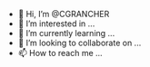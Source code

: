 - 👋 Hi, I’m @CGRANCHER
- 👀 I’m interested in ...
- 🌱 I’m currently learning ...
- 💞️ I’m looking to collaborate on ...
- 📫 How to reach me ...

<!---
CGRANCHER/CGRANCHER is a ✨ special ✨ repository because its `README.md` (this file) appears on your GitHub profile.
You can click the Preview link to take a look at your changes.
--->
